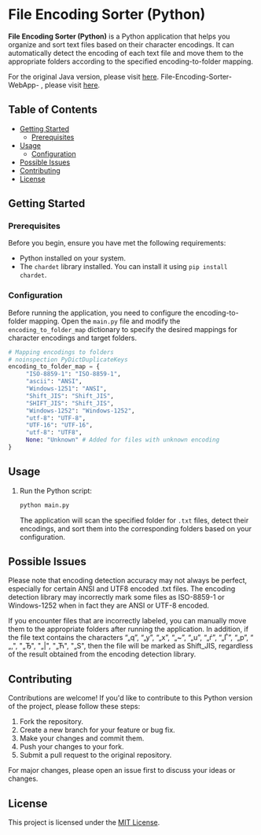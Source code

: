 # File Encoding Sorter (Python)

**File Encoding Sorter (Python)** is a Python application that helps you organize and sort text files based on their character encodings. It can automatically detect the encoding of each text file and move them to the appropriate folders according to the specified encoding-to-folder mapping.

For the original Java version, please visit [here](https://github.com/Ruslan-dev-Free-Fire/Unicode-and-ANSI-encoding-sorter).
File-Encoding-Sorter-WebApp- , please visit [here](https://github.com/Ruslan-dev-Free-Fire/File-Encoding-Sorter-WebApp-).

## Table of Contents

- [Getting Started](#getting-started)
  - [Prerequisites](#prerequisites)
- [Usage](#usage)
  - [Configuration](#configuration)
- [Possible Issues](#possible-issues)
- [Contributing](#contributing)
- [License](#license)

## Getting Started

### Prerequisites

Before you begin, ensure you have met the following requirements:

- Python installed on your system.
- The `chardet` library installed. You can install it using `pip install chardet`.

### Configuration

Before running the application, you need to configure the encoding-to-folder mapping. Open the `main.py` file and modify the `encoding_to_folder_map` dictionary to specify the desired mappings for character encodings and target folders.

```python
# Mapping encodings to folders
# noinspection PyDictDuplicateKeys
encoding_to_folder_map = {
     "ISO-8859-1": "ISO-8859-1",
     "ascii": "ANSI",
     "Windows-1251": "ANSI",
     "Shift_JIS": "Shift_JIS",
     "SHIFT_JIS": "Shift_JIS",
     "Windows-1252": "Windows-1252",
     "utf-8": "UTF-8",
     "UTF-16": "UTF-16",
     "utf-8": "UTF8",
     None: "Unknown" # Added for files with unknown encoding
}
```

## Usage

1. Run the Python script:

   ```bash
   python main.py
   ```

   The application will scan the specified folder for `.txt` files, detect their encodings, and sort them into the corresponding folders based on your configuration.

## Possible Issues

Please note that encoding detection accuracy may not always be perfect, especially for certain ANSI and UTF8 encoded .txt files. The encoding detection library may incorrectly mark some files as ISO-8859-1 or Windows-1252 when in fact they are ANSI or UTF-8 encoded.

If you encounter files that are incorrectly labeled, you can manually move them to the appropriate folders after running the application. In addition, if the file text contains the characters “„q”, “„y”, “„x”, “„~”, “„u”, “„ѓ”, “„Ѓ”, “„p”, “ „‚", "„Ђ", "„|", "„Ћ", "„S", then the file will be marked as Shift_JIS, regardless of the result obtained from the encoding detection library.

## Contributing

Contributions are welcome! If you'd like to contribute to this Python version of the project, please follow these steps:

1. Fork the repository.
2. Create a new branch for your feature or bug fix.
3. Make your changes and commit them.
4. Push your changes to your fork.
5. Submit a pull request to the original repository.

For major changes, please open an issue first to discuss your ideas or changes.

## License

This project is licensed under the [MIT License](LICENSE).
